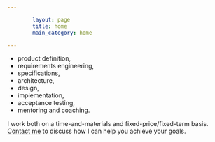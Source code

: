 ```yaml
---

        layout: page
        title: home
        main_category: home

---
```


* product definition,
* requirements engineering,
* specifications,
* architecture,
* design,
* implementation,
* acceptance testing,
* mentoring and coaching.

I work both on a time-and-materials and fixed-price/fixed-term basis.
[Contact me](mailto:yo@johanpeeters.com) to discuss how I can help you achieve your goals.
